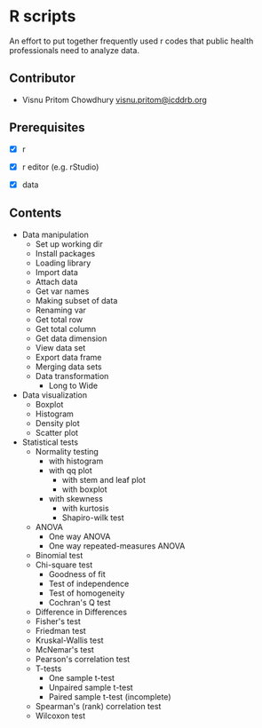 # R scripts 

An effort to put together frequently used r codes that public health professionals need to analyze data.

## Contributor

- Visnu Pritom Chowdhury <visnu.pritom@icddrb.org>

## Prerequisites

- [x] r
- [x] r editor (e.g. rStudio) 
- [x] data 


## Contents 

- Data manipulation   
	- Set up working dir
	- Install packages 
	- Loading library 
	- Import data
	- Attach data
	- Get var names 
	- Making subset of data
	- Renaming var
	- Get total row
	- Get total column 
	- Get data dimension 
	- View data set 
	- Export data frame 
	- Merging data sets 
	- Data transformation 
	  - Long to Wide 
- Data visualization  
	- Boxplot 
	- Histogram 
	- Density plot 
	- Scatter plot 
- Statistical tests 
  - Normality testing
	  - with histogram 
  	- with qq plot  
	  - with stem and leaf plot 
	  - with boxplot
  	- with skewness
	  - with kurtosis
	  - Shapiro-wilk test
  - ANOVA
    - One way ANOVA
    - One way repeated-measures ANOVA
  - Binomial test
  - Chi-square test
	  - Goodness of fit
	  - Test of independence
	  - Test of homogeneity
	- Cochran's Q test
  - Difference in Differences
  - Fisher's test
  - Friedman test
  - Kruskal-Wallis test
  - McNemar's test
  - Pearson's correlation test 
  - T-tests
	  - One sample t-test
	  - Unpaired sample t-test
	  - Paired sample t-test (incomplete)
  - Spearman's (rank) correlation test
  - Wilcoxon test
  
